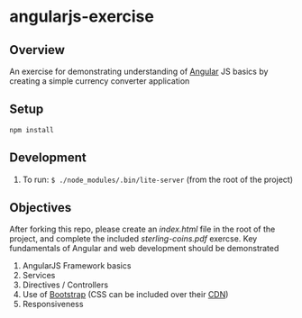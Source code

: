 # angularjs-exercise

## Overview
An exercise for demonstrating understanding of [Angular][] JS basics by creating a simple currency converter application

[Angular]: https://angularjs.org/

##  Setup 
`npm install`

## Development
1.  To run: `$ ./node_modules/.bin/lite-server` (from the root of the project)

## Objectives
After forking this repo, please create an _index.html_ file in the root of the project, and complete the included _sterling-coins.pdf_ exercse.  Key fundamentals of Angular and web development should be demonstrated

1. AngularJS Framework basics
2. Services
2. Directives / Controllers
3. Use of [Bootstrap][] (CSS can be included over their [CDN][])
4. Responsiveness

[Bootstrap]: http://getbootstrap.com/
[CDN]: https://www.bootstrapcdn.com/
